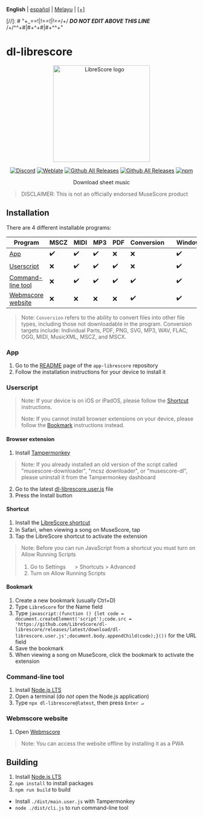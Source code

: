 <div dir="ltr" align="left">

&#8206;**English** | &#8206;[español](/docs/es/LÉAME.md) | &#8206;[Melayu](/docs/ms/BACASAYA.md) | &#8206;[[+]](https://librescore.ddns.net/projects/librescore/docs)

[//]: # "\+\_==!|!=_=!|!==_/+/ ***DO NOT EDIT ABOVE THIS LINE*** /+/^^+#|#+^+#|#+^^\+\"

# dl-librescore

<div align="center">

<img src="https://github.com/LibreScore/dl-musescore/raw/master/images/logo.png" width="256" alt="LibreScore logo">

[![Discord](https://img.shields.io/discord/774491656643674122?color=5865F2&label=&labelColor=555555&logo=discord&logoColor=FFFFFF)](https://discord.gg/DKu7cUZ4XQ) [![Weblate](https://librescore.ddns.net/widgets/librescore/-/dl-librescore/svg-badge.svg)](https://librescore.ddns.net/engage/librescore) [![Github All Releases](https://img.shields.io/github/downloads/LibreScore/app-librescore/total.svg?label=App)](https://github.com/LibreScore/app-librescore/releases/latest) [![Github All Releases](https://img.shields.io/github/downloads/LibreScore/dl-librescore/total.svg?label=Userscript)](https://github.com/LibreScore/dl-librescore/releases/latest) [![npm](https://img.shields.io/npm/dt/dl-librescore?label=Command-line+tool)](https://www.npmjs.com/package/dl-librescore)

Download sheet music

</div>

> DISCLAIMER: This is not an officially endorsed MuseScore product

## Installation

There are 4 different installable programs:

| Program                                                                            | MSCZ | MIDI | MP3 | PDF | Conversion |     | Windows | macOS | Linux | Android | iOS/iPadOS |
| ---------------------------------------------------------------------------------- | ---- | ---- | --- | --- | ---------- | --- | ------- | ----- | ----- | ------- | ---------- |
| [App](#app)                             | ✔️   | ✔️   | ✔️  | ❌  | ❌         |     | ✔️      | ✔️    | ❌    | ✔️      | ❌         |
| [Userscript](#userscript)               | ❌   | ✔️   | ✔️  | ✔️  | ❌         |     | ✔️      | ✔️    | ✔️    | ✔️      | ✔️         |
| [Command-line tool](#command-line-tool) | ❌   | ✔️   | ✔️  | ✔️  | ✔️         |     | ✔️      | ✔️    | ✔️    | ✔️      | ❌         |
| [Webmscore website](#webmscore-website) | ❌   | ❌   | ❌  | ❌  | ✔️         |     | ✔️      | ✔️    | ✔️    | ✔️      | ✔️         |

> Note: `Conversion` refers to the ability to convert files into other file types, including those not downloadable in the program.
> Conversion targets include: Individual Parts, PDF, PNG, SVG, MP3, WAV, FLAC, OGG, MIDI, MusicXML, MSCZ, and MSCX.

### App

1. Go to the [README](app-librescore#installation) page of the `app-librescore` repository
2. Follow the installation instructions for your device to install it

### Userscript

> Note: If your device is on iOS or iPadOS, please follow the [Shortcut](#shortcut) instructions.
>
> Note: If you cannot install browser extensions on your device, please follow the [Bookmark](#bookmark) instructions instead.

#### Browser extension

1. Install [Tampermonkey](https://www.tampermonkey.net)

> Note: If you already installed an old version of the script called "musescore-downloader", "mcsz downloader", or "musescore-dl", please uninstall it from the Tampermonkey dashboard

2. Go to the latest [dl-librescore.user.js](https://github.com/LibreScore/dl-librescore/releases/latest/download/dl-librescore.user.js) file
3. Press the Install button

#### Shortcut

1. Install the [LibreScore shortcut](https://www.icloud.com/shortcuts/901d8778d2da4f7db9272d3b2232d0fe)
2. In Safari, when viewing a song on MuseScore, tap <img src="https://help.apple.com/assets/61800C7E6EA4632586448084/61800C896EA463258644809A/en_US/01f5a9889bbecc202d8cbb3067a261ad.png" height="16">
3. Tap the LibreScore shortcut to activate the extension

> Note: Before you can run JavaScript from a shortcut you must turn on Allow Running Scripts
>
> 1. Go to Settings <img src="https://help.apple.com/assets/61800C7E6EA4632586448084/61800C896EA463258644809A/en_US/492fec5aff74dbdef9b526177c3804b4.png" height="16"> > Shortcuts > Advanced
> 2. Turn on Allow Running Scripts

#### Bookmark

1. Create a new bookmark (usually Ctrl+D)
2. Type `LibreScore` for the Name field
3. Type `javascript:(function () {let code = document.createElement('script');code.src = 'https://github.com/LibreScore/dl-librescore/releases/latest/download/dl-librescore.user.js';document.body.appendChild(code);}())` for the URL field
4. Save the bookmark
5. When viewing a song on MuseScore, click the bookmark to activate the extension

### Command-line tool

1. Install [Node.js LTS](https://nodejs.org)
2. Open a terminal (do _not_ open the Node.js application)
3. Type `npx dl-librescore@latest`, then press `Enter ↵`

### Webmscore website

1. Open [Webmscore](https://librescore.github.io)

> Note: You can access the website offline by installing it as a PWA

## Building

1. Install [Node.js LTS](https://nodejs.org)
2. `npm install` to install packages
3. `npm run build` to build

- Install `./dist/main.user.js` with Tampermonkey
- `node ./dist/cli.js` to run command-line tool

</div>

